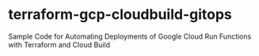 # terraform-gcp-cloudbuild-gitops
Sample Code for Automating Deployments of Google Cloud Run Functions with Terraform and Cloud Build
